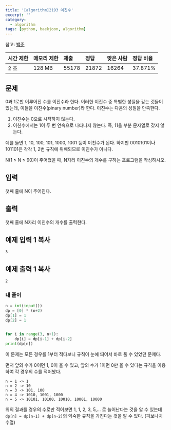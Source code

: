 ```yaml
---
title: '[algorithm]2193 이친수'
excerpt: ''
category:
  - algorithm
tags: [python, baekjoon, algorithm]
---
```


참고: [백준](https://www.acmicpc.net/problem/2193)

| 시간 제한 | 메모리 제한 | 제출  | 정답  | 맞은 사람 | 정답 비율 |
| :-------- | :---------- | :---- | :---- | :-------- | :-------- |
| 2 초      | 128 MB      | 55178 | 21872 | 16264     | 37.871%   |

## 문제

0과 1로만 이루어진 수를 이진수라 한다. 이러한 이진수 중 특별한 성질을 갖는 것들이 있는데, 이들을 이친수(pinary number)라 한다. 이친수는 다음의 성질을 만족한다.

1. 이친수는 0으로 시작하지 않는다.
2. 이친수에서는 1이 두 번 연속으로 나타나지 않는다. 즉, 11을 부분 문자열로 갖지 않는다.

예를 들면 1, 10, 100, 101, 1000, 1001 등이 이친수가 된다. 하지만 0010101이나 101101은 각각 1, 2번 규칙에 위배되므로 이친수가 아니다.

N(1 ≤ N ≤ 90)이 주어졌을 때, N자리 이친수의 개수를 구하는 프로그램을 작성하시오.

## 입력

첫째 줄에 N이 주어진다.

## 출력

첫째 줄에 N자리 이친수의 개수를 출력한다.

## 예제 입력 1 복사

```
3
```

## 예제 출력 1 복사

```
2
```

### 내 풀이

```python
n = int(input())
dp = [0] * (n+2)
dp[1] = 1
dp[2] = 1


for i in range(3, n+1):
    dp[i] = dp[i-1] + dp[i-2]
print(dp[n])
```

이 문제는 모든 경우를 1부터 적다보니 규칙이 눈에 띄어서 바로 풀 수 있었던 문제다.

먼저 앞의 수가 0이면 1, 0이 올 수 있고, 앞의 수가 1이면 0만 올 수 있다는 규칙을 이용하여 각 경우의 수를 적어봤다.

```
n = 1 -> 1
n = 2 -> 10
n = 3 -> 101, 100
n = 4 -> 1010, 1001, 1000
n = 5 -> 10101, 10100, 10010, 10001, 10000
```

위의 결과를 경우의 수로만 적어보면 1, 1, 2, 3, 5,... 로 늘어난다는 것을 알 수 있는데 `dp[n] = dp[n-1] + dp[n-2]`의 익숙한 규칙을 가진다는 것을 알 수 있다. (피보나치 수열)
